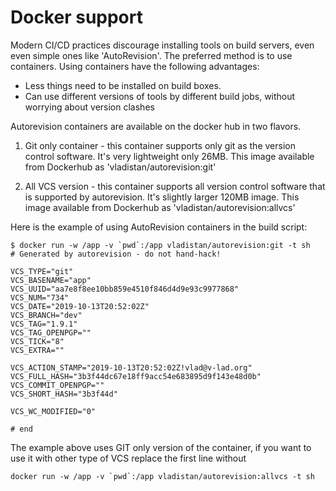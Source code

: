 # Docker support

Modern CI/CD practices discourage installing tools on build servers, even
even simple ones like 'AutoRevision'.  The preferred method is to use
containers.   Using containers have the following advantages:

 * Less things need to be installed on build boxes.
 * Can use different versions of tools by different build jobs,  without
   worrying about  version clashes


Autorevision containers are available on the docker hub in two flavors.  

   1. Git only container - this container supports only git as the
   version control software.  It's very lightweight only 26MB. This image
   available from Dockerhub as 'vladistan/autorevision:git'



   2. All VCS version - this container supports all version control
   software that is supported by autorevision.  It's slightly larger
   120MB image. This image available from Dockerhub as 'vladistan/autorevision:allvcs'


Here is the example of using AutoRevision containers in the build script:

```
$ docker run -w /app -v `pwd`:/app vladistan/autorevision:git -t sh
# Generated by autorevision - do not hand-hack!

VCS_TYPE="git"
VCS_BASENAME="app"
VCS_UUID="aa7e8f8ee10bb859e4510f846d4d9e93c9977868"
VCS_NUM="734"
VCS_DATE="2019-10-13T20:52:02Z"
VCS_BRANCH="dev"
VCS_TAG="1.9.1"
VCS_TAG_OPENPGP=""
VCS_TICK="8"
VCS_EXTRA=""

VCS_ACTION_STAMP="2019-10-13T20:52:02Z!vlad@v-lad.org"
VCS_FULL_HASH="3b3f44dc67e18ff9acc54e683895d9f143e48d0b"
VCS_COMMIT_OPENPGP=""
VCS_SHORT_HASH="3b3f44d"

VCS_WC_MODIFIED="0"

# end
```


The example above uses GIT only version of the container,  if you want to
use it with other type of VCS replace the first line without

```
docker run -w /app -v `pwd`:/app vladistan/autorevision:allvcs -t sh
```
